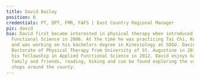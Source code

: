 ```yaml
---
title: David Bailey
position: 6
credentials: PT, DPT, FMR, FAFS | East Country Regional Manager
pic: david
bio: David first became interested in physical therapy when introduced to Applied
  Functional Science in 2006. At the time he was practicing Tai Chi, Kung Fu and Qigong,
  and was working on his bachelors degree in Kinesiology at SDSU. David received his
  Doctorate of Physical Therapy from University of St. Augustine in 2010, and completed
  his fellowship in Applied Functional Science in 2012. David enjoys hanging out with
  family and friends, reading, hiking and can be found exploring the various coffee
  shops around the county.
---
```



